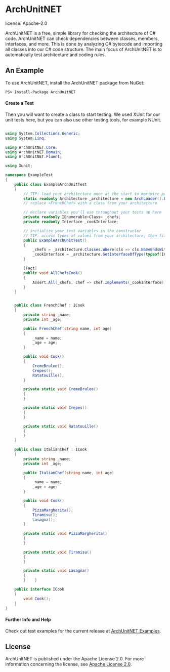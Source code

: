 # ArchUnitNET

license: Apache-2.0

ArchUnitNET is a free, simple library for checking the architecture of C# code. ArchUnitNET can check dependencies between
classes, members, interfaces, and more. This is done by analyzing C# bytecode and importing all classes into our C# code
structure. The main focus of ArchUnitNET is to automatically test architecture and coding rules.

## An Example
To use ArchUnitNET, install the ArchUnitNET package from NuGet:
```
PS> Install-Package ArchUnitNET
```
#### Create a Test
Then you will want to create a class to start testing. We used XUnit for our unit tests here, but you can also use other
testing tools, for example NUnit.
```cs

using System.Collections.Generic;
using System.Linq;

using ArchUnitNET.Core;
using ArchUnitNET.Domain;
using ArchUnitNET.Fluent;

using Xunit;

namespace ExampleTest
{
    public class ExampleArchUnitTest
    {
        // TIP: load your architecture once at the start to maximize performance of your tests
        static readonly Architecture _architecture = new ArchLoader().LoadAssembly(typeof(FrenchChef).Assembly).Build();
        // replace <FrenchChef> with a class from your architecture

        // declare variables you'll use throughout your tests up here
        private readonly IEnumerable<Class> _chefs;
        private readonly Interface _cookInterface;

        // initialize your test variables in the constructor
        // TIP: access types of values from your architecture, then filter them using provided extension methods
        public ExampleArchUnitTest()
        {
            _chefs = _architecture.Classes.Where(cls => cls.NameEndsWith("Chef"));
            _cookInterface = _architecture.GetInterfaceOfType(typeof(ICook));
        }

        [Fact]
        public void AllChefsCook()
        {
            Assert.All(_chefs, chef => chef.Implements(_cookInterface));
        }
    }


    public class FrenchChef : ICook
    {
        private string _name;
        private int _age;

        public FrenchChef(string name, int age)
        {
            _name = name;
            _age = age;
        }

        public void Cook()
        {
            CremeBrulee();
            Crepes();
            Ratatouille();
        }

        private static void CremeBrulee()
        {
        }

        private static void Crepes()
        {
        }

        private static void Ratatouille()
        {
        }
    }

    public class ItalianChef : ICook
    {
        private string _name;
        private int _age;

        public ItalianChef(string name, int age)
        {
            _name = name;
            _age = age;
        }

        public void Cook()
        {
            PizzaMargherita();
            Tiramisu();
            Lasagna();
        }
        
        private static void PizzaMargherita()
        {
        }

        private static void Tiramisu()
        {
        }

        private static void Lasagna()
        {
        }    }

    public interface ICook
    {
        void Cook();
    }
}
```


#### Further Info and Help
Check out test examples for the current release at 
[ArchUnitNET Examples](https://github.com/fgather/ArchUnitNET/master/ExampleTest "ExampleTests").


## License
ArchUnitNET is published under the Apache License 2.0. For more information concerning the license, see
[Apache License 2.0](http://www.apache.org/licenses/LICENSE-2.0).
